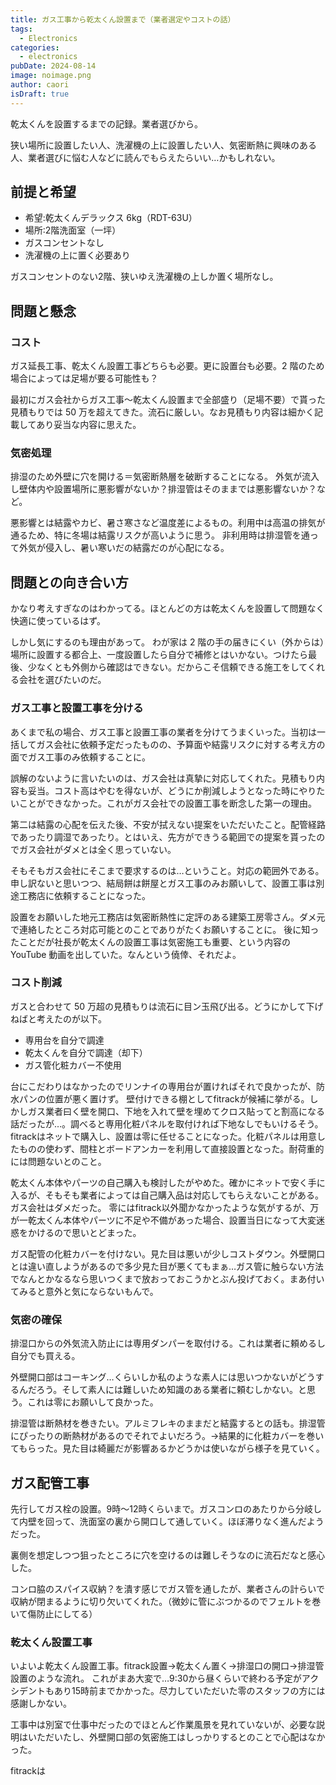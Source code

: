 ```yaml
---
title: ガス工事から乾太くん設置まで（業者選定やコストの話）
tags:
  - Electronics
categories:
  - electronics
pubDate: 2024-08-14
image: noimage.png
author: caori
isDraft: true
---
```


乾太くんを設置するまでの記録。業者選びから。

狭い場所に設置したい人、洗濯機の上に設置したい人、気密断熱に興味のある人、業者選びに悩む人などに読んでもらえたらいい…かもしれない。

## 前提と希望

- 希望:乾太くんデラックス 6kg（RDT-63U）
- 場所:2階洗面室（一坪）
- ガスコンセントなし
- 洗濯機の上に置く必要あり

ガスコンセントのない2階、狭いゆえ洗濯機の上しか置く場所なし。

## 問題と懸念

### コスト

ガス延長工事、乾太くん設置工事どちらも必要。更に設置台も必要。2 階のため場合によっては足場が要る可能性も？

最初にガス会社からガス工事〜乾太くん設置まで全部盛り（足場不要）で貰った見積もりでは 50 万を超えてきた。流石に厳しい。なお見積もり内容は細かく記載してあり妥当な内容に思えた。

### 気密処理

排湿のため外壁に穴を開ける＝気密断熱層を破断することになる。
外気が流入し壁体内や設置場所に悪影響がないか？排湿管はそのままでは悪影響ないか？など。

悪影響とは結露やカビ、暑さ寒さなど温度差によるもの。利用中は高温の排気が通るため、特に冬場は結露リスクが高いように思う。
非利用時は排湿管を通って外気が侵入し、暑い寒いだの結露だのが心配になる。

## 問題との向き合い方

かなり考えすぎなのはわかってる。ほとんどの方は乾太くんを設置して問題なく快適に使っているはず。

しかし気にするのも理由があって。
わが家は 2 階の手の届きにくい（外からは）場所に設置する都合上、一度設置したら自分で補修とはいかない。つけたら最後、少なくとも外側から確認はできない。だからこそ信頼できる施工をしてくれる会社を選びたいのだ。

### ガス工事と設置工事を分ける

あくまで私の場合、ガス工事と設置工事の業者を分けてうまくいった。当初は一括してガス会社に依頼予定だったものの、予算面や結露リスクに対する考え方の面でガス工事のみ依頼することに。

誤解のないように言いたいのは、ガス会社は真摯に対応してくれた。見積もり内容も妥当。コスト高はやむを得ないが、どうにか削減しようとなった時にやりたいことができなかった。これがガス会社での設置工事を断念した第一の理由。

第二は結露の心配を伝えた後、不安が拭えない提案をいただいたこと。配管経路であったり調湿であったり。とはいえ、先方ができうる範囲での提案を貰ったのでガス会社がダメとは全く思っていない。

そもそもガス会社にそこまで要求するのは…ということ。対応の範囲外である。申し訳ないと思いつつ、結局餅は餅屋とガス工事のみお願いして、設置工事は別途工務店に依頼することになった。

設置をお願いした地元工務店は気密断熱性に定評のある建築工房零さん。ダメ元で連絡したところ対応可能とのことでありがたくお願いすることに。
後に知ったことだが社長が乾太くんの設置工事は気密施工も重要、という内容の YouTube 動画を出していた。なんという僥倖、それだよ。

### コスト削減

ガスと合わせて 50 万超の見積もりは流石に目ン玉飛び出る。どうにかして下げねばと考えたのが以下。

- 専用台を自分で調達
- 乾太くんを自分で調達（却下）
- ガス管化粧カバー不使用

台にこだわりはなかったのでリンナイの専用台が置ければそれで良かったが、防水パンの位置が悪く置けず。
壁付けできる棚としてfitrackが候補に挙がる。しかしガス業者曰く壁を開口、下地を入れて壁を埋めてクロス貼ってと割高になる話だったが…。調べると専用化粧パネルを取付ければ下地なしでもいけるそう。
fitrackはネットで購入し、設置は零に任せることになった。化粧パネルは用意したものの使わず、間柱とボードアンカーを利用して直接設置となった。耐荷重的には問題ないとのこと。

乾太くん本体やパーツの自己購入も検討したがやめた。確かにネットで安く手に入るが、そもそも業者によっては自己購入品は対応してもらえないことがある。ガス会社はダメだった。
零にはfitrack以外聞かなかったような気がするが、万が一乾太くん本体やパーツに不足や不備があった場合、設置当日になって大変迷惑をかけるので思いとどまった。

ガス配管の化粧カバーを付けない。見た目は悪いが少しコストダウン。外壁開口とは違い直しようがあるので多少見た目が悪くてもまぁ…ガス管に触らない方法でなんとかなるなら思いつくまで放おっておこうかとぶん投げておく。まあ付いてみると意外と気にならないもんで。

### 気密の確保

排湿口からの外気流入防止には専用ダンパーを取付ける。これは業者に頼めるし自分でも買える。

外壁開口部はコーキング…くらいしか私のような素人には思いつかないがどうするんだろう。そして素人には難しいため知識のある業者に頼むしかない。と思う。これは零にお願いして良かった。

排湿管は断熱材を巻きたい。アルミフレキのままだと結露するとの話も。排湿管にぴったりの断熱材があるのでそれでよいだろう。→結果的に化粧カバーを巻いてもらった。見た目は綺麗だが影響あるかどうかは使いながら様子を見ていく。

## ガス配管工事

先行してガス栓の設置。9時〜12時くらいまで。ガスコンロのあたりから分岐して内壁を回って、洗面室の裏から開口して通していく。ほぼ滞りなく進んだようだった。

裏側を想定しつつ狙ったところに穴を空けるのは難しそうなのに流石だなと感心した。

コンロ脇のスパイス収納？を潰す感じでガス管を通したが、業者さんの計らいで収納が閉まるように切り欠いてくれた。（微妙に管にぶつかるのでフェルトを巻いて傷防止にしてる）

### 乾太くん設置工事

いよいよ乾太くん設置工事。fitrack設置→乾太くん置く→排湿口の開口→排湿管設置のような流れ。
これがまあ大変で…9:30から昼くらいで終わる予定がアクシデントもあり15時前までかかった。尽力していただいた零のスタッフの方には感謝しかない。

工事中は別室で仕事中だったのでほとんど作業風景を見れていないが、必要な説明はいただいたし、外壁開口部の気密施工はしっかりするとのことで心配はなかった。

fitrackは

